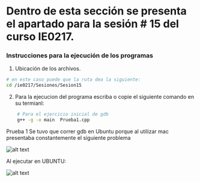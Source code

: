 
# Dentro de esta sección se presenta el apartado para la sesión # 15 del curso IE0217.


### Instrucciones para la ejecución de los programas

1. Ubicación de los archivos.

```bash
# en este caso puede que la ruta dea la siguiente:
cd /ie0217/Sesiones/Sesion15
```

2. Para la ejecucion del programa escriba o copie el siguiente comando en su termianl: 

```bash
    # Para el ejercicio inicial de gdb
    g++ -g -o main  Prueba1.cpp
```





Prueba 1
Se tuvo que correr gdb en Ubuntu porque al utilizar mac presentaba constantemente el siguiente problema 

![alt text](image-1.png)


Al ejecutar en UBUNTU:

![alt text](image.png)






